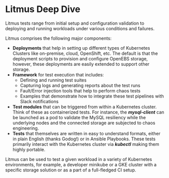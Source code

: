 # Litmus Deep Dive

Litmus tests range from initial setup and configuration validation to deploying and running workloads under various conditions and failures. 

Litmus comprises the following major components:
- **Deployments** that help in setting up different types of Kubernetes Clusters like on-premise, cloud, OpenShift, etc. The default is that the deployment scripts to provision and configure OpenEBS storage, however, these deployments are easily extended to support other storage. 
- **Framework** for test execution that includes: 
  * Defining and running test suites 
  * Capturing logs and generating reports about the test runs
  * Fault/Error injection tools that help to perform chaos tests
  * Examples that demonstrate how to integrate these test pipelines with Slack notifications
- **Test modules** that can be triggered from within a Kubernetes cluster. Think of these as containerized tests. For instance, the **_mysql-client_** can be launched as a pod to validate the MySQL resiliency while the underlying nodes and the connected storage are subjected to chaos engineering.
- **Tests** that themselves are written in easy to understand formats, either in plain English (thanks Godog!) or in Ansible Playbooks. These tests primarily interact with the Kubernetes cluster via **_kubectl_** making them highly portable.

Litmus can be used to test a given workload in a variety of Kubernetes environments, for example, a developer minikube or a GKE cluster with a specific storage solution or as a part of a full-fledged CI setup.

